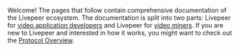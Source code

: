 Welcome! The pages that follow contain comprehensive documentation of the
Livepeer ecosystem. The documentation is split into two parts: Livepeer for
[video application developers](./developers/index.md) and Livepeer for
[video miners](./video-miners/index.md). If you are new to Livepeer and
interested in how it works, you might want to check out the
[Protocol Overview](./protocol/core-concepts/index.md).
